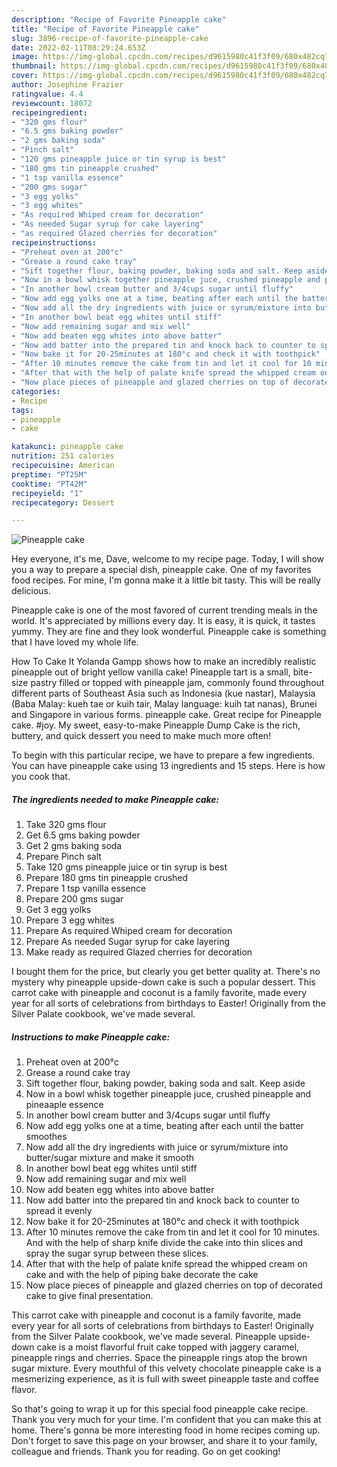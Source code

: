 ```yaml
---
description: "Recipe of Favorite Pineapple cake"
title: "Recipe of Favorite Pineapple cake"
slug: 3896-recipe-of-favorite-pineapple-cake
date: 2022-02-11T08:29:24.653Z
image: https://img-global.cpcdn.com/recipes/d9615980c41f3f09/680x482cq70/pineapple-cake-recipe-main-photo.jpg
thumbnail: https://img-global.cpcdn.com/recipes/d9615980c41f3f09/680x482cq70/pineapple-cake-recipe-main-photo.jpg
cover: https://img-global.cpcdn.com/recipes/d9615980c41f3f09/680x482cq70/pineapple-cake-recipe-main-photo.jpg
author: Josephine Frazier
ratingvalue: 4.4
reviewcount: 18072
recipeingredient:
- "320 gms flour"
- "6.5 gms baking powder"
- "2 gms baking soda"
- "Pinch salt"
- "120 gms pineapple juice or tin syrup is best"
- "180 gms tin pineapple crushed"
- "1 tsp vanilla essence"
- "200 gms sugar"
- "3 egg yolks"
- "3 egg whites"
- "As required Whiped cream for decoration"
- "As needed Sugar syrup for cake layering"
- "as required Glazed cherries for decoration"
recipeinstructions:
- "Preheat oven at 200°c"
- "Grease a round cake tray"
- "Sift together flour, baking powder, baking soda and salt. Keep aside"
- "Now in a bowl whisk together pineapple juce, crushed pineapple and pineaaple essence"
- "In another bowl cream butter and 3/4cups sugar until fluffy"
- "Now add egg yolks one at a time, beating after each until the batter smoothes"
- "Now add all the dry ingredients with juice or syrum/mixture into butter/sugar mixture and make it smooth"
- "In another bowl beat egg whites until stiff"
- "Now add remaining sugar and mix well"
- "Now add beaten egg whites into above batter"
- "Now add batter into the prepared tin and knock back to counter to spread it evenly"
- "Now bake it for 20-25minutes at 180°c and check it with toothpick"
- "After 10 minutes remove the cake from tin and let it cool for 10 minutes. And with the help of sharp knife divide the cake into thin slices and spray the sugar syrup between these slices."
- "After that with the help of palate knife spread the whipped cream on cake and with the help of piping bake decorate the cake"
- "Now place pieces of pineapple and glazed cherries on top of decorated cake to give final presentation."
categories:
- Recipe
tags:
- pineapple
- cake

katakunci: pineapple cake 
nutrition: 251 calories
recipecuisine: American
preptime: "PT25M"
cooktime: "PT42M"
recipeyield: "1"
recipecategory: Dessert

---
```



![Pineapple cake](https://img-global.cpcdn.com/recipes/d9615980c41f3f09/680x482cq70/pineapple-cake-recipe-main-photo.jpg)

Hey everyone, it's me, Dave, welcome to my recipe page. Today, I will show you a way to prepare a special dish, pineapple cake. One of my favorites food recipes. For mine, I'm gonna make it a little bit tasty. This will be really delicious.

Pineapple cake is one of the most favored of current trending meals in the world. It's appreciated by millions every day. It is easy, it is quick, it tastes yummy. They are fine and they look wonderful. Pineapple cake is something that I have loved my whole life.

How To Cake It Yolanda Gampp shows how to make an incredibly realistic pineapple out of bright yellow vanilla cake! Pineapple tart is a small, bite-size pastry filled or topped with pineapple jam, commonly found throughout different parts of Southeast Asia such as Indonesia (kue nastar), Malaysia (Baba Malay: kueh tae or kuih tair, Malay language: kuih tat nanas), Brunei and Singapore in various forms. pineapple cake. Great recipe for Pineapple cake. #joy. My sweet, easy-to-make Pineapple Dump Cake is the rich, buttery, and quick dessert you need to make much more often!


To begin with this particular recipe, we have to prepare a few ingredients. You can have pineapple cake using 13 ingredients and 15 steps. Here is how you cook that.

<!--inarticleads1-->

##### The ingredients needed to make Pineapple cake:

1. Take 320 gms flour
1. Get 6.5 gms baking powder
1. Get 2 gms baking soda
1. Prepare Pinch salt
1. Take 120 gms pineapple juice or tin syrup is best
1. Prepare 180 gms tin pineapple crushed
1. Prepare 1 tsp vanilla essence
1. Prepare 200 gms sugar
1. Get 3 egg yolks
1. Prepare 3 egg whites
1. Prepare As required Whiped cream for decoration
1. Prepare As needed Sugar syrup for cake layering
1. Make ready as required Glazed cherries for decoration


I bought them for the price, but clearly you get better quality at. There&#39;s no mystery why pineapple upside-down cake is such a popular dessert. This carrot cake with pineapple and coconut is a family favorite, made every year for all sorts of celebrations from birthdays to Easter! Originally from the Silver Palate cookbook, we&#39;ve made several. 

<!--inarticleads2-->

##### Instructions to make Pineapple cake:

1. Preheat oven at 200°c
1. Grease a round cake tray
1. Sift together flour, baking powder, baking soda and salt. Keep aside
1. Now in a bowl whisk together pineapple juce, crushed pineapple and pineaaple essence
1. In another bowl cream butter and 3/4cups sugar until fluffy
1. Now add egg yolks one at a time, beating after each until the batter smoothes
1. Now add all the dry ingredients with juice or syrum/mixture into butter/sugar mixture and make it smooth
1. In another bowl beat egg whites until stiff
1. Now add remaining sugar and mix well
1. Now add beaten egg whites into above batter
1. Now add batter into the prepared tin and knock back to counter to spread it evenly
1. Now bake it for 20-25minutes at 180°c and check it with toothpick
1. After 10 minutes remove the cake from tin and let it cool for 10 minutes. And with the help of sharp knife divide the cake into thin slices and spray the sugar syrup between these slices.
1. After that with the help of palate knife spread the whipped cream on cake and with the help of piping bake decorate the cake
1. Now place pieces of pineapple and glazed cherries on top of decorated cake to give final presentation.


This carrot cake with pineapple and coconut is a family favorite, made every year for all sorts of celebrations from birthdays to Easter! Originally from the Silver Palate cookbook, we&#39;ve made several. Pineapple upside- down cake is a moist flavorful fruit cake topped with jaggery caramel, pineapple rings and cherries. Space the pineapple rings atop the brown sugar mixture. Every mouthful of this velvety chocolate pineapple cake is a mesmerizing experience, as it is full with sweet pineapple taste and coffee flavor. 

So that's going to wrap it up for this special food pineapple cake recipe. Thank you very much for your time. I'm confident that you can make this at home. There's gonna be more interesting food in home recipes coming up. Don't forget to save this page on your browser, and share it to your family, colleague and friends. Thank you for reading. Go on get cooking!
